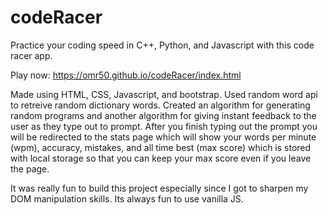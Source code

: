 # codeRacer
Practice your coding speed in C++, Python, and Javascript
with this code racer app. 

Play now:
https://omr50.github.io/codeRacer/index.html

Made using HTML, CSS, Javascript, and bootstrap. Used random
word api to retreive random dictionary words. Created an algorithm
for generating random programs and another algorithm for giving instant
feedback to the user as they type out to prompt. After you finish typing
out the prompt you will be redirected to the stats page which will show your
words per minute (wpm), accuracy, mistakes, and all time best (max score) which 
is stored with local storage so that you can keep your max score even if you leave
the page.

It was really fun to build this project especially since I got to sharpen my DOM
manipulation skills. Its always fun to use vanilla JS.

